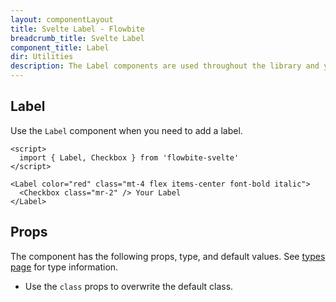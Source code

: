 ```yaml
---
layout: componentLayout
title: Svelte Label - Flowbite
breadcrumb_title: Svelte Label
component_title: Label
dir: Utilities
description: The Label components are used throughout the library and you can use it for your app as well
---
```


<script>
  import { TableProp, TableDefaultRow, GitHubSourceList } from '../../utils';
  import { A } from '$lib';
  import { props as items } from '../../props/Label.json';

  let divClass = 'w-full relative overflow-x-auto shadow-md sm:rounded-lg py-4';
  let theadClass = 'text-xs text-gray-700 uppercase bg-gray-50 dark:bg-gray-700 dark:text-white';
</script>

## Label

Use the `Label` component when you need to add a label.

```svelte example
<script>
  import { Label, Checkbox } from 'flowbite-svelte'
</script>

<Label color="red" class="mt-4 flex items-center font-bold italic">
  <Checkbox class="mr-2" /> Your Label
</Label>
```

## Props

The component has the following props, type, and default values. See [types page](/docs/pages/typescript) for type information.

- Use the `class` props to overwrite the default class.

<TableProp>
  <TableDefaultRow {items} rowState="hover" />
</TableProp>
